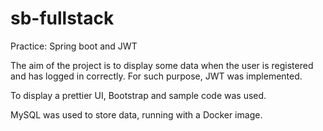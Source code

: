 # sb-fullstack
Practice: Spring boot and JWT

The aim of the project is to display some data when the user is registered and has logged in correctly.
For such purpose, JWT was implemented.

To display a prettier UI, Bootstrap and sample code was used.

MySQL was used to store data, running with a Docker image.
